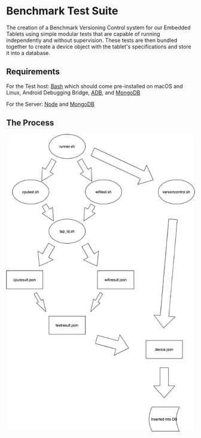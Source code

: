 <h1>Benchmark Test Suite</h1>
The creation of a Benchmark Versioning Control system for our Embedded Tablets using simple modular tests that are capable of running independently and without supervision. These tests are then bundled together to create a device object with the tablet's specifications and store it into a database.

<h2>Requirements</h2>

For the Test host: [Bash](https://www.gnu.org/software/bash/) which should come pre-installed on macOS and Linux, Android Debugging Bridge, [ADB](https://www.xda-developers.com/install-adb-windows-macos-linux/), and [MongoDB](https://docs.mongodb.com/manual/installation/)

For the Server: [Node](https://nodejs.org/en/download/) and [MongoDB](https://docs.mongodb.com/manual/installation/)

<h2>The Process</h2>

![Diagram](/images/Benchmark.png)

